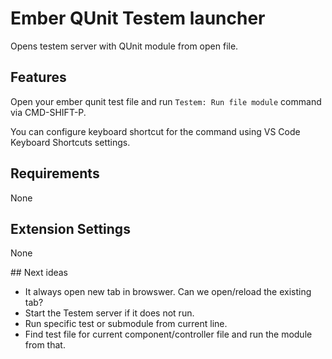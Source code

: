 # Ember QUnit Testem launcher

Opens testem server with QUnit module from open file.

## Features

Open your ember qunit test file and run `Testem: Run file module` command via CMD-SHIFT-P.

You can configure keyboard shortcut for the command using VS Code Keyboard Shortcuts settings.

## Requirements

None

## Extension Settings

None

## Next ideas

* It always open new tab in browswer. Can we open/reload the existing tab?
* Start the Testem server if it does not run.
* Run specific test or submodule from current line.
* Find test file for current component/controller file and run the module from that.
